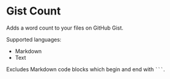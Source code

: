 # Gist Count

Adds a word count to your files on GitHub Gist.

Supported languages:
- Markdown
- Text

Excludes Markdown code blocks which begin and end with ` ``` `.